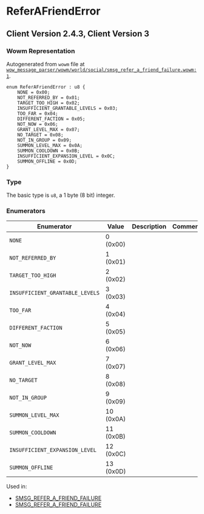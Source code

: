 # ReferAFriendError

## Client Version 2.4.3, Client Version 3

### Wowm Representation

Autogenerated from `wowm` file at [`wow_message_parser/wowm/world/social/smsg_refer_a_friend_failure.wowm:1`](https://github.com/gtker/wow_messages/tree/main/wow_message_parser/wowm/world/social/smsg_refer_a_friend_failure.wowm#L1).

```rust,ignore
enum ReferAFriendError : u8 {
    NONE = 0x00;
    NOT_REFERRED_BY = 0x01;
    TARGET_TOO_HIGH = 0x02;
    INSUFFICIENT_GRANTABLE_LEVELS = 0x03;
    TOO_FAR = 0x04;
    DIFFERENT_FACTION = 0x05;
    NOT_NOW = 0x06;
    GRANT_LEVEL_MAX = 0x07;
    NO_TARGET = 0x08;
    NOT_IN_GROUP = 0x09;
    SUMMON_LEVEL_MAX = 0x0A;
    SUMMON_COOLDOWN = 0x0B;
    INSUFFICIENT_EXPANSION_LEVEL = 0x0C;
    SUMMON_OFFLINE = 0x0D;
}
```
### Type
The basic type is `u8`, a 1 byte (8 bit) integer.
### Enumerators
| Enumerator | Value  | Description | Comment |
| --------- | -------- | ----------- | ------- |
| `NONE` | 0 (0x00) |  |  |
| `NOT_REFERRED_BY` | 1 (0x01) |  |  |
| `TARGET_TOO_HIGH` | 2 (0x02) |  |  |
| `INSUFFICIENT_GRANTABLE_LEVELS` | 3 (0x03) |  |  |
| `TOO_FAR` | 4 (0x04) |  |  |
| `DIFFERENT_FACTION` | 5 (0x05) |  |  |
| `NOT_NOW` | 6 (0x06) |  |  |
| `GRANT_LEVEL_MAX` | 7 (0x07) |  |  |
| `NO_TARGET` | 8 (0x08) |  |  |
| `NOT_IN_GROUP` | 9 (0x09) |  |  |
| `SUMMON_LEVEL_MAX` | 10 (0x0A) |  |  |
| `SUMMON_COOLDOWN` | 11 (0x0B) |  |  |
| `INSUFFICIENT_EXPANSION_LEVEL` | 12 (0x0C) |  |  |
| `SUMMON_OFFLINE` | 13 (0x0D) |  |  |

Used in:
* [SMSG_REFER_A_FRIEND_FAILURE](smsg_refer_a_friend_failure.md)
* [SMSG_REFER_A_FRIEND_FAILURE](smsg_refer_a_friend_failure.md)

